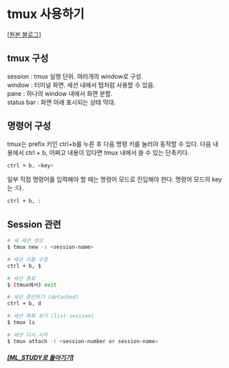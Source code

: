 # tmux 사용하기

[[원본 블로그]](https://edykim.com/ko/post/tmux-introductory-series-summary/)

## tmux 구성

session : tmux 실행 단위. 여러개의 window로 구성. <br>
window : 터미널 화면. 세션 내에서 탭처럼 사용할 수 있음. <br>
pane : 하나의 window 내에서 화면 분할. <br>
status bar : 화면 아래 표시되는 상태 막대.

## 명령어 구성

tmux는 prefix 키인 ctrl+b를 누른 후 다음 명령 키를 눌러야 동작할 수 있다. 다음 내용에서 ctrl + b, 어쩌고 내용이 있다면 tmux 내에서 쓸 수 있는 단축키다.

```bash
ctrl + b, <key>
```

일부 직접 명령어를 입력해야 할 때는 명령어 모드로 진입해야 한다. 명령어 모드의 key는 :다.

```bash
ctrl + b, :
```

## Session 관련

```bash
# 새 세션 생성
$ tmux new -s <session-name>

# 세션 이름 수정
ctrl + b, $

# 세션 종료
$ (tmux에서) exit

# 세션 중단하기 (detached)
ctrl + b, d

# 세션 목록 보기 (list-session)
$ tmux ls

# 세션 다시 시작
$ tmux attach -t <session-number or session-name>
```

##### [[ML_STUDY로 돌아기기]](https://github.com/elemag1414/ML_STUDY)
